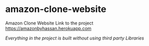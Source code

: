 # amazon-clone-website
Amazon Clone Website
Link to the project https://amazonbyhassan.herokuapp.com

*Everything in the project is built without using third party Libraries* 

